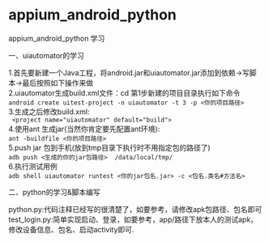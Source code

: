 # appium_android_python
appium_android_python 学习

一、uiautomator的学习  

1.首先要新建一个Java工程，将android.jar和uiautomator.jar添加到依赖->写脚本->最后按照如下操作来做  
2.uiautomator生成build.xml文件：cd 第1步新建的项目目录执行如下命令  
```android create uitest-project -n uiautomator -t 3 -p <你的项目路径>```  
3.生成之后修改build.xml:  
``` <project name="uiautomator" default="build">```  
4.使用ant 生成jar(当然你肯定要先配置ant环境):  
```ant -buildfile <你的项目路径>```  
5.push jar 包到手机(放到tmp目录下执行时不用指定包的路径了)  
```adb push <生成的你的jar包路径>  /data/local/tmp/```  
6.执行测试用例  
```adb shell uiautomator runtest <你的jar包名.jar> -c <包名.类名#方法名>```  

二、python的学习&脚本编写

python.py:代码注释已经写的很清楚了，如要参考，请修改apk包路径、包名即可
test_login.py:简单实现启动、登录，如要参考，app/路径下放本人的测试apk，修改设备信息、包名、启动activity即可.
